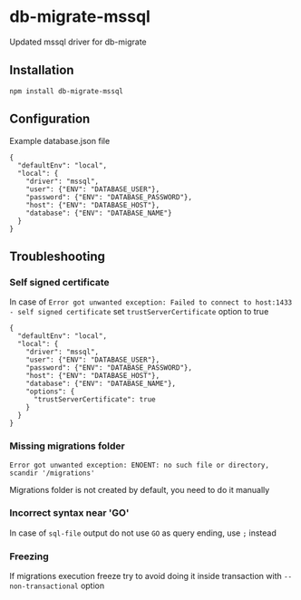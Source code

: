 # db-migrate-mssql
Updated mssql driver for db-migrate

## Installation

```
npm install db-migrate-mssql
```

## Configuration

Example database.json file

```
{
  "defaultEnv": "local",
  "local": {
    "driver": "mssql",
    "user": {"ENV": "DATABASE_USER"},
    "password": {"ENV": "DATABASE_PASSWORD"},
    "host": {"ENV": "DATABASE_HOST"},
    "database": {"ENV": "DATABASE_NAME"}
  }
}
```

## Troubleshooting

### Self signed certificate

In case of `Error got unwanted exception: Failed to connect to host:1433 - self signed certificate` set `trustServerCertificate` option to true

```
{
  "defaultEnv": "local",
  "local": {
    "driver": "mssql",
    "user": {"ENV": "DATABASE_USER"},
    "password": {"ENV": "DATABASE_PASSWORD"},
    "host": {"ENV": "DATABASE_HOST"},
    "database": {"ENV": "DATABASE_NAME"},
    "options": {
      "trustServerCertificate": true
    }
  }
}
```

### Missing migrations folder

`Error got unwanted exception: ENOENT: no such file or directory, scandir '/migrations'`

Migrations folder is not created by default, you need to do it manually

### Incorrect syntax near 'GO'

In case of `sql-file` output do not use `GO` as query ending, use `;` instead

### Freezing

If migrations execution freeze try to avoid doing it inside transaction with `--non-transactional` option
